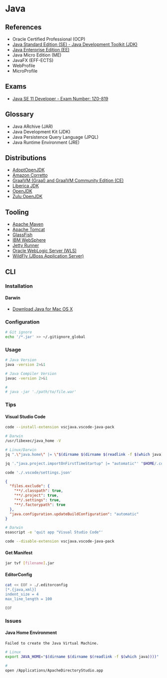 # Java

<!--
https://www.linkedin.com/learning/calling-rest-apis-with-java/restful-apis-in-java-application-architectures

https://learn.oracle.com/ols/home/java-25th-anniversary-learning-subscription/82508

https://app.pluralsight.com/paths/skill/java

https://app.pluralsight.com/paths/skill/java-ee-foundations

https://www.linkedin.com/learning/search?keywords=eclipselink

https://app.pluralsight.com/library/courses/java-persistence-api-21/table-of-contents

JDBC
Swing
Spring Framework
JUnit
Facelets
HttpClient


Enterprise Information Systems Tier
-->

## References

- Oracle Certified Professional (OCP)
- [Java Standard Edition (SE) - Java Development Toolkit (JDK)](/java-se.md)
- [Java Enterprise Edition (EE)](/java-ee.md)
- Java Micro Edition (ME)
- JavaFX (EFF-ECTS)
- WebProfile
- MicroProfile

## Exams

- [ Java SE 11 Developer - Exam Number: 1Z0-819](education.oracle.com/x/pexam_1Z0-819)

## Glossary

- Java ARchive (JAR)
- Java Development Kit (JDK)
- Java Persistence Query Language (JPQL)
- Java Runtime Environment (JRE)

## Distributions

- [AdoptOpenJDK](https://adoptopenjdk.net/)
- [Amazon Corretto](https://aws.amazon.com/pt/corretto/)
- [GraalVM (Graal) and GraalVM Community Edition (CE) ](https://www.graalvm.org/downloads/)
- [Liberica JDK](https://bell-sw.com/pages/downloads/)
- [OpenJDK](https://openjdk.java.net/)
- [Zulu OpenJDK](https://www.azul.com/downloads/zulu-community/)

## Tooling

- [Apache Maven](/apache_maven.md)
- [Apache Tomcat](/apache_tomcat.md)
- [GlassFish](/glassfish.md)
- [IBM WebSphere](/ibm_websphere.md)
- [Jetty Runner](/jetty-runner.md)
- [Oracle WebLogic Server (WLS)](/weblogic.md)
- [WildFly (JBoss Application Server)](/wildfly.md)

## CLI

### Installation

#### Darwin

- [Download Java for Mac OS X](https://java.com/en/download/mac_download.jsp)

### Configuration

```sh
# Git ignore
echo '/*.jar' >> ~/.gitignore_global
```

### Usage

```sh
# Java Version
java -version 2>&1

# Java Compiler Version
javac -version 2>&1

#
# java -jar './path/to/file.war'
```

### Tips

#### Visual Studio Code

```sh
code --install-extension vscjava.vscode-java-pack
```

```sh
# Darwin
/usr/libexec/java_home -V

# Linux/Darwin
jq ".\"java.home\" |= \"$(dirname $(dirname $(readlink -f $(which java))))\"" "$HOME/.config/Code/User/settings.json" | sponge "$HOME/.config/Code/User/settings.json"

jq '."java.project.importOnFirstTimeStartup" |= "automatic"' "$HOME/.config/Code/User/settings.json" | sponge "$HOME/.config/Code/User/settings.json"
```

<!-- ```sh
code "$HOME/.config/Code/User/settings.json"
```

```json
{
  // ...
  "java.configuration.runtimes": [
    {
      "name": "JavaSE-1.7",
      "path": "/Library/Java/JavaVirtualMachines/jdk1.7.0_80.jdk/Contents/Home",
      "default": true
    }
  ]
}
``` -->

```sh
code './.vscode/settings.json'
```

```json
{
  "files.exclude": {
    "**/.classpath": true,
    "**/.project": true,
    "**/.settings": true,
    "**/.factorypath": true
  },
  "java.configuration.updateBuildConfiguration": "automatic"
}
```

```sh
# Darwin
osascript -e 'quit app "Visual Studio Code"'

code --disable-extension vscjava.vscode-java-pack
```

#### Get Manifest

```sh
jar tvf [filename].jar
```

<!-- ####

"java.server.launchMode": "LightWeight"
  "java.configuration.checkProjectSettingsExclusions": false -->

#### EditorConfig

```sh
cat << EOF > ./.editorconfig
[*.{java,xml}]
indent_size = 4
max_line_length = 100

EOF
```

<!-- ####

```sh
jar -xvf ./target/[name].war

cd WEB-INF

java -classpath 'lib/*:classes/.' [yourpackage.YourClassName]
``` -->

### Issues

#### Java Home Environment

```log
Failed to create the Java Virtual Machine.
```

<!--
https://www.pushing-pixels.org/2020/06/19/fixing-the-failed-to-create-the-java-virtual-machine-error-on-eclipse-startup-on-a-mac.html
-->

```sh
# Linux
export JAVA_HOME="$(dirname $(dirname $(readlink -f $(which java))))"

#
open /Applications/ApacheDirectoryStudio.app
```
